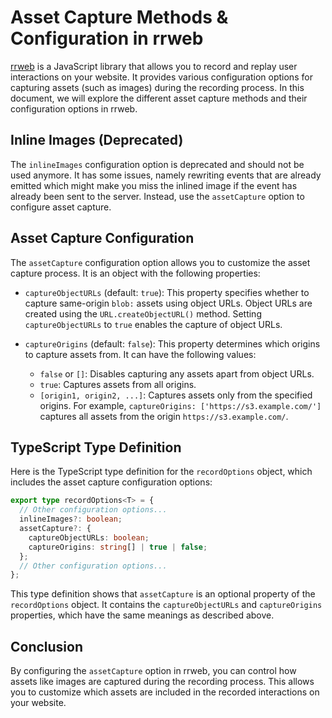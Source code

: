 # Asset Capture Methods & Configuration in rrweb

[rrweb](https://rrweb.io/) is a JavaScript library that allows you to record and replay user interactions on your website. It provides various configuration options for capturing assets (such as images) during the recording process. In this document, we will explore the different asset capture methods and their configuration options in rrweb.

## Inline Images (Deprecated)

The `inlineImages` configuration option is deprecated and should not be used anymore. It has some issues, namely rewriting events that are already emitted which might make you miss the inlined image if the event has already been sent to the server. Instead, use the `assetCapture` option to configure asset capture.

## Asset Capture Configuration

The `assetCapture` configuration option allows you to customize the asset capture process. It is an object with the following properties:

- `captureObjectURLs` (default: `true`): This property specifies whether to capture same-origin `blob:` assets using object URLs. Object URLs are created using the `URL.createObjectURL()` method. Setting `captureObjectURLs` to `true` enables the capture of object URLs.

- `captureOrigins` (default: `false`): This property determines which origins to capture assets from. It can have the following values:
  - `false` or `[]`: Disables capturing any assets apart from object URLs.
  - `true`: Captures assets from all origins.
  - `[origin1, origin2, ...]`: Captures assets only from the specified origins. For example, `captureOrigins: ['https://s3.example.com/']` captures all assets from the origin `https://s3.example.com/`.

## TypeScript Type Definition

Here is the TypeScript type definition for the `recordOptions` object, which includes the asset capture configuration options:

```typescript
export type recordOptions<T> = {
  // Other configuration options...
  inlineImages?: boolean;
  assetCapture?: {
    captureObjectURLs: boolean;
    captureOrigins: string[] | true | false;
  };
  // Other configuration options...
};
```

This type definition shows that `assetCapture` is an optional property of the `recordOptions` object. It contains the `captureObjectURLs` and `captureOrigins` properties, which have the same meanings as described above.

## Conclusion

By configuring the `assetCapture` option in rrweb, you can control how assets like images are captured during the recording process. This allows you to customize which assets are included in the recorded interactions on your website.
